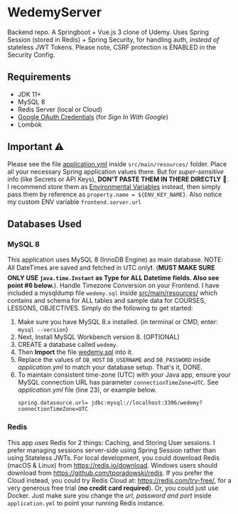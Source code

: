 # WedemyServer

Backend repo. A Springboot + Vue.js 3 clone of Udemy. Uses Spring Session (stored in Redis) + Spring Security, for
handling auth, _instead of_ stateless JWT Tokens. Please note, CSRF protection is ENABLED in the Security Config.

## Requirements

- JDK 11+
- MySQL 8
- Redis Server (local or Cloud)
- [Google OAuth Credentials](https://console.developers.google.com/apis/credentials) (for _Sign In With Google_)
- Lombok

## Important ⚠

Please see the file [application.yml](src/main/resources/application.yml) inside `src/main/resources/`
folder. Place all your necessary Spring application values there. But for _super-sensitive_
info (like Secrets or API Keys), **DON'T PASTE THEM IN THERE DIRECTLY** 🚫. I recommend store them
as [Environmental Variables](https://www.baeldung.com/properties-with-spring) instead, then simply pass them by
reference as `property.name = ${ENV_KEY_NAME}`. Also notice my custom ENV variable `frontend.server.url`

## Databases Used

### MySQL 8

This application uses MySQL 8 (InnoDB Engine) as main database. NOTE: All DateTimes are saved and fetched in UTC
only❗. (**MUST MAKE SURE ONLY USE `java.time.Instant` as Type for ALL Datetime fields. Also see point #6 below.**).
Handle Timezone Conversion on your Frontend. I have included a mysqldump file `wedemy.sql`
inside [src/main/resources/](src/main/resources) which contains and schema for ALL tables and sample data for COURSES,
LESSONS, OBJECTIVES. Simply do the following to get started:

1. Make sure you have MySQL 8.x installed. (in terminal or CMD, enter: `mysql --version`)
2. Next, Install MySQL Workbench version 8. (OPTIONAL)
3. CREATE a database called `wedemy`.
4. Then **Import** the file [wedemy.sql](src/main/resources/wedemy.sql) into it.
5. Replace the values of `DB_HOST` `DB_USERNAME` and `DB_PASSWORD` inside _application.yml_ to match your database
   setup. That's it, DONE.
6. To maintain consistent time-zone (UTC) with your Java app, ensure your MySQL connection URL has
   parameter `connectionTimeZone=UTC`. See _application.yml_ file (line 23), or example below.
   ```properties
   spring.datasource.url= jdbc:mysql://localhost:3306/wedemy?connectionTimeZone=UTC
   ```

### Redis

This app uses Redis for 2 things: Caching, and Storing User sessions. I prefer managing sessions server-side using
Spring Session rather than using Stateless JWTs. For local development, you could download Redis (macOS & Linux)
from https://redis.io/download. Windows users should download from https://github.com/tporadowski/redis. If you prefer
the Cloud instead, you could try Redis Cloud at: https://redis.com/try-free/, for a very generous free trial
(**no credit card required**). Or, you could just use Docker. Just make sure you change the _url, password and port_
inside `application.yml` to point your running Redis instance.

